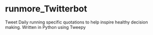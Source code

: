 # runmore_Twitterbot
Tweet Daily running specific quotations to help inspire healthy decision making.
Written in Python using Tweepy

